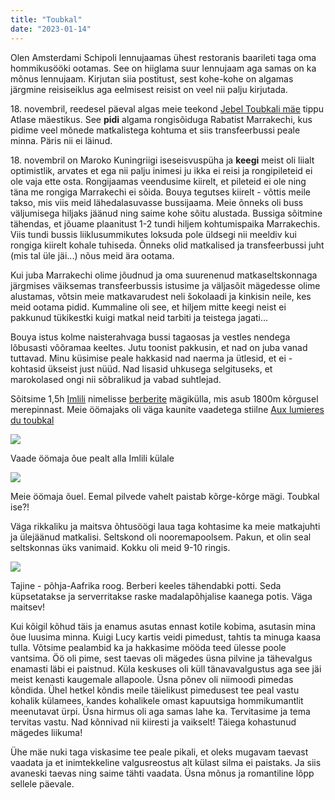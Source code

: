 ```yaml
---
title: "Toubkal"
date: "2023-01-14"
---
```


Olen Amsterdami Schipoli lennujaamas ühest restoranis baarileti taga oma hommikusööki ootamas. See on hiiglama suur lennujaam aga samas on ka mõnus lennujaam. Kirjutan siia postitust, sest kohe-kohe on algamas järgmine reisiseiklus aga eelmisest reisist on veel nii palju kirjutada.

18\. novembril, reedesel päeval algas meie teekond [Jebel Toubkali mäe](https://et.wikipedia.org/wiki/Jbel_Toubkal) tippu Atlase mäestikus. See **pidi** algama rongisõiduga Rabatist Marrakechi, kus pidime veel mõnede matkalistega kohtuma et siis transfeerbussi peale minna. Päris nii ei läinud.

18\. novembril on Maroko Kuningriigi iseseisvuspüha ja **keegi** meist oli liialt optimistlik, arvates et ega nii palju inimesi ju ikka ei reisi ja rongipileteid ei ole vaja ette osta. Rongijaamas veendusime kiirelt, et pileteid ei ole ning täna me rongiga Marrakechi ei sõida. Bouya tegutses kiirelt - võttis meile takso, mis viis meid lähedalasuvasse bussijaama. Meie õnneks oli buss väljumisega hiljaks jäänud ning saime kohe sõitu alustada. Bussiga sõitmine tähendas, et jõuame plaanitust 1-2 tundi hiljem kohtumispaika Marrakechis. Viis tundi bussis liiklusummikutes loksuda pole üldsegi nii meeldiv kui rongiga kiirelt kohale tuhiseda. Õnneks olid matkalised ja transfeerbussi juht (mis tal üle jäi...) nõus meid ära ootama.

Kui juba Marrakechi olime jõudnud ja oma suurenenud matkaseltskonnaga järgmises väiksemas transfeerbussis istusime ja väljasõit mägedesse olime alustamas, võtsin meie matkavarudest neli šokolaadi ja kinkisin neile, kes meid ootama pidid. Kummaline oli see, et hiljem mitte keegi neist ei pakkunud tükikestki kuigi matkal neid tarbiti ja teistega jagati...

Bouya istus kolme naisterahvaga bussi tagaosas ja vestles nendega lõbusasti võõramaa keeltes. Jutu toonist pakkusin, et nad on juba vanad tuttavad. Minu küsimise peale hakkasid nad naerma ja ütlesid, et ei - kohtasid ükseist just nüüd. Nad lisasid uhkusega selgituseks, et marokolased ongi nii sõbralikud ja vabad suhtlejad.

Sõitsime 1,5h [Imlili](https://en.wikipedia.org/wiki/Imlil,_Marrakesh-Safi) nimelisse [berberite](https://et.wikipedia.org/wiki/Berberid) mägikülla, mis asub 1800m kõrgusel merepinnast. Meie öömajaks oli väga kaunite vaadetega stiilne [Aux lumieres du toubkal](https://goo.gl/maps/6nNGbhgFRYEeEY1E8)

[![](/images/vaade-meie-oomaja-oue-pealt.jpeg?w=1024)](/images/vaade-meie-oomaja-oue-pealt.jpeg)

Vaade öömaja õue pealt alla Imlili külale

[![](/images/oomaja-ouel.jpeg?w=768)](/images/oomaja-ouel.jpeg)

Meie öömaja õuel. Eemal pilvede vahelt paistab kõrge-kõrge mägi. Toubkal ise?!

Väga rikkaliku ja maitsva õhtusöögi laua taga kohtasime ka meie matkajuhti ja ülejäänud matkalisi. Seltskond oli nooremapoolsem. Pakun, et olin seal seltskonnas üks vanimaid. Kokku oli meid 9-10 ringis.

[![](/images/img_1808.jpeg?w=768)](/images/img_1808.jpeg)

Tajine - põhja-Aafrika roog. Berberi keeles tähendabki potti. Seda küpsetatakse ja serverritakse raske madalapõhjalise kaanega potis. Väga maitsev!

Kui kõigil kõhud täis ja enamus asutas ennast kotile kobima, asutasin mina õue luusima minna. Kuigi Lucy kartis veidi pimedust, tahtis ta minuga kaasa tulla. Võtsime pealambid ka ja hakkasime mööda teed ülesse poole vantsima. Öö oli pime, sest taevas oli mägedes üsna pilvine ja tähevalgus enamasti läbi ei paistnud. Küla keskuses oli küll tänavavalgustus aga see jäi meist kenasti kaugemale allapoole. Üsna põnev oli niimoodi pimedas kõndida. Ühel hetkel kõndis meile täielikust pimedusest tee peal vastu kohalik külamees, kandes kohalikele omast kapuutsiga hommikumantlit meenutavat ürpi. Üsna hirmus oli aga samas lahe ka. Tervitasime ja tema tervitas vastu. Nad kõnnivad nii kiiresti ja vaikselt! Täiega kohastunud mägedes liikuma!

Ühe mäe nuki taga viskasime tee peale pikali, et oleks mugavam taevast vaadata ja et inimtekkeline valgusreostus alt külast silma ei paistaks. Ja siis avaneski taevas ning saime tähti vaadata. Üsna mõnus ja romantiline lõpp sellele päevale.
